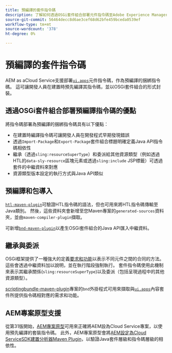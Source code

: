 ```yaml
---
title: 預編譯的套件指令碼
description: 了解如何透過OSGi套件組合部署元件指令碼至Adobe Experience ManagerCloud Service。
source-git-commit: 56464decc8d6ae3cef68d62bfe459bceda0539ef
workflow-type: tm+mt
source-wordcount: '378'
ht-degree: 0%

---
```


# 預編譯的套件指令碼

AEM as aCloud Service支援部署[`ui.apps`](https://experienceleague.adobe.com/docs/experience-manager-cloud-service/implementing/developing/aem-project-content-package-structure.html#code-packages-%2F-osgi-bundles)元件指令碼，作為預編譯的捆綁指令碼。 這可讓開發人員在建置時預先編譯其指令碼，並以OSGi套件組合的形式封裝。

## 透過OSGi套件組合部署預編譯指令碼的優點

將指令碼部署為預編譯的捆綁指令碼具有以下優點：

+ 在建置時編譯指令碼可讓開發人員在開發程式早期發現錯誤
+ 透過`Import-Package`和`Export-Package`套件組合標題明確定義Java API指令碼相依性
+ 繼承（透過`sling:resourceSuperType`）和委派給其他資源類型（例如透過HTL的`data-sly-resource`區塊元素或透過`sling:include` JSP標籤）可透過套件的中繼資料來對應
+ 資源類型版本設定的執行方式與Java API類似

## 預編譯和包導入

[`htl-maven-plugin`](https://sling.apache.org/components/htl-maven-plugin/index.html)可驗證HTL指令碼的語法，但也可用來將HTL指令碼傳輸至Java類別。 然後，這些資料夾會新增至您Maven專案的`generated-sources`資料夾，並由`maven-compiler-plugin`擷取。

可新增[`bnd-maven-plugin`](https://github.com/bndtools/bnd/tree/master/maven/bnd-maven-plugin)以產生OSGi套件組合的Java API匯入中繼資料。

## 繼承與委派

OSGi框架提供了一種強大的定義[要求和功能](https://docs.osgi.org/specification/osgi.core/7.0.0/framework.module.html#framework.module.dependencies)以表示不同元件之間的合同的方法。 這些會透過中繼資料加以說明，並在執行階段強制執行。 套件指令碼使用此機制來表示其繼承關係(`sling:resourceSuperType`)以及委派（包括呈現過程中的其他資源類型）。

[scriptingbundle-maven-plugin](https://sling.apache.org/components/scriptingbundle-maven-plugin/bnd.html)專案的`bnd`外掛程式可用來擷取與[`ui.apps`](https://experienceleague.adobe.com/docs/experience-manager-cloud-service/implementing/developing/aem-project-content-package-structure.html#code-packages-%2F-osgi-bundles)內容套件所提供指令碼相對應的需求和功能。

## AEM專案原型支援

從第31版開始，[AEM專案原型](https://experienceleague.adobe.com/docs/experience-manager-core-components/using/developing/archetype/using.html)可用來正確將AEM設為Cloud Service專案，以使用預先編譯的套裝指令碼。 此外，AEM專案原型會將[AEM設定為Cloud ServiceSDK建置分析器Maven Plugin](/help/developing/archetype/build-analyzer-maven-plugin.md)，以驗證Java套件層級和指令碼層級的相依性。
